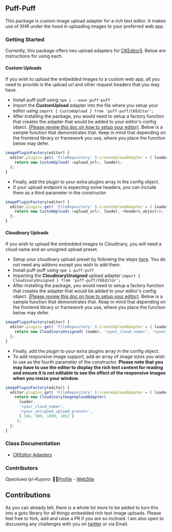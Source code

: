 ## Puff-Puff

This package is custom image upload adapter for a rich text editor. It makes use of XHR under the hood in uploading images to your preferred web app.

### Getting Started

Currently, this package offers two upload adapters for [CKEditor5](https://ckeditor.com/ckeditor-5/). Below are instructions for using each.

#### Custom Uploads

If you wish to upload the embedded images to a custom web app, all you need to provide is the upload url and other request headers that you may have.

- Install puff-puff using `npm i --save puff-puff`
- Import the **CustomUpload** adapter into the file where you setup your editor using `import { CustomUpload } from 'puff-puff/CKEditor';`
- After installing the package, you would need to setup a factory function that creates the adapter that would be added to your editor's config object. [(Please review this doc on how to setup your editor)](https://ckeditor.com/docs/ckeditor5/latest/builds/guides/integration/frameworks/overview.html). Below is a sample function that demonstrates that. Keep in mind that depending on the frontend library or framework you use, where you place the function below may defer.
```javascript
imagePluginFactory(editor) {
  editor.plugins.get( 'FileRepository' ).createUploadAdapter = ( loader ) => {
    return new CustomUpload( <upload_url>, loader);
  };
}
```
- Finally, add the plugin to your extra plugins array in the config object.
- If your upload endpoint is expecting some headers, you can include them as a third parameter in the constructor
```javascript
imagePluginFactory(editor) {
  editor.plugins.get( 'FileRepository' ).createUploadAdapter = ( loader ) => {
    return new CustomUpload( <upload_url>, loader, <headers_object>);
  };
}
```

#### Cloudinary Uploads

If you wish to upload the embedded images to Cloudinary, you will need a cloud name and an unsigned upload preset.

- Setup your cloudinary upload preset by following the steps [here](https://support.cloudinary.com/hc/en-us/articles/360004967272-Upload-Preset-Configuration). You do not need any addons except you wish to add them.
- Install puff-puff using `npm i puff-puff`
- Importing the **CloudinaryUnsigned** upload adapter `import { CloudinaryUnsigned } from 'puff-puff/CKEditor';`
- After installing the package, you would need to setup a factory function that creates the adapter that would be added to your editor's config object. [(Please review this doc on how to setup your editor)](https://ckeditor.com/docs/ckeditor5/latest/builds/guides/integration/frameworks/overview.html). Below is a sample function that demonstrates that. Keep in mind that depending on the frontend library or framework you use, where you place the function below may defer.
```javascript
imagePluginFactory(editor) {
  editor.plugins.get( 'FileRepository' ).createUploadAdapter = ( loader ) => {
    return new CloudinaryUnsigned( loader, '<your_cloud_name>', '<your_unsigned_upload_preset>', [ 160, 500, 1000, 1052 ]);
  };
}
```
- Finally, add the plugin to your extra plugins array in the config object.
- To add responsive image support, add an array of image sizes you wish to use as the fourth parameter of the constructor. **Please note that you may have to use the editor to display the rich text content for reading and ensure it is not editable to see the effect of the responsive images when you resize your window.**
```javascript
imagePluginFactory(editor) {
  editor.plugins.get( 'FileRepository' ).createUploadAdapter = ( loader ) => {
    return new CloudinaryImageUploadAdapter(
      loader,
      '<your_cloud_name>',
      '<your_unsigned_upload_preset>',
      [ 160, 500, 1000, 1052 ]
     );
  };
}
```

### Class Documentation

- [CKEditor Adapters](https://github.com/IyiKuyoro/Puff-Puff/blob/master/src/CKEditor/README.md)

### Contributors

_Opeoluwa Iyi-Kuyoro_: 👨🏿[Profile](https://github.com/IyiKuyoro) - [WebSite](https://iyikuyoro.dev)

## Contributions

As you can already tell, there is a whole lot more to be added to turn this into a goto library for all things embedded rich text image uploads. Please feel free to fork, add and raise a PR if you are so inclined. I am also open to discussing any challenges with you on [twitter](https://twitter.com/IyiKuyoro) or via Email.
